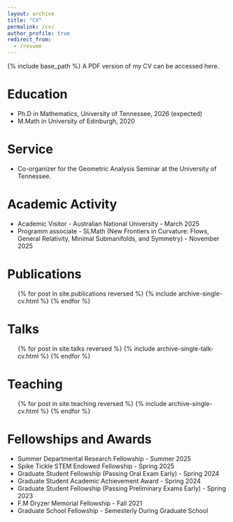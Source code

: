 ```yaml
---
layout: archive
title: "CV"
permalink: /cv/
author_profile: true
redirect_from:
  - /resume
---
```


{% include base_path %}
A PDF version of my CV can be accessed here.

Education
======
* Ph.D in Mathematics, University of Tennessee, 2026 (expected)
* M.Math in University of Edinburgh, 2020

Service
======
* Co-organizer for the Geometric Analysis Seminar at the University of Tennessee.

Academic Activity
======
* Academic Visitor - Australian National University - March 2025
* Programm associate - SLMath (New Frontiers in Curvature: Flows, General Relativity, Minimal Submanifolds, and Symmetry) - November 2025

Publications
======
  <ul>{% for post in site.publications reversed %}
    {% include archive-single-cv.html %}
  {% endfor %}</ul>
  
Talks
======
  <ul>{% for post in site.talks reversed %}
    {% include archive-single-talk-cv.html  %}
  {% endfor %}</ul>
  
Teaching
======
  <ul>{% for post in site.teaching reversed %}
    {% include archive-single-cv.html %}
  {% endfor %}</ul>
  
Fellowships and Awards
======
* Summer Departmental Research Fellowship - Summer 2025
* Spike Tickle STEM Endowed Fellowship - Spring 2025
* Graduate Student Fellowship (Passing Oral Exam Early) - Spring 2024
* Graduate Student Academic Achievement Award - Spring 2024
* Graduate Student Fellowship (Passing Preliminary Exams Early) - Spring 2023
* F.M Dryzer Memorial Fellowship - Fall 2021
* Graduate School Fellowship - Semesterly During Graduate School
